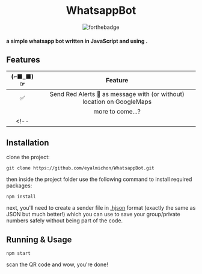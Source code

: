 <div align="center">

# WhatsappBot

![forthebadge](https://img.shields.io/badge/Made%20with-Node.js-yellow)


</div>

#### a simple whatsapp bot written in JavaScript and using .

## Features

| (⌐■_■)☞|                Feature           |
| :-----------: | :--------------------------------: |
|       ✅       | Send Red Alerts 🚀 as message with (or without) location on GoogleMaps |
|              |     more to come...?          |
<!-- |              |      | -->

## Installation
clone the project:
```
git clone https://github.com/eyalmichon/WhatsappBot.git
```
then inside the project folder use the following command to install required packages:
```
npm install
```
next, you'll need to create a sender file in [.hjson](https://hjson.github.io/) format (exactly the same as JSON but much better!) which you can use to save your group/private numbers safely without being part of the code.

## Running & Usage

```
npm start
```
scan the QR code and wow, you're done!
